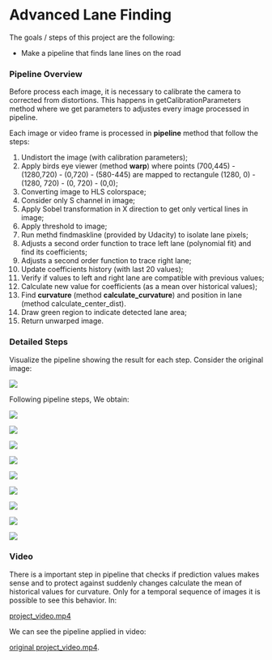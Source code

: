 # **Advanced Lane Finding**

The goals / steps of this project are the following:
* Make a pipeline that finds lane lines on the road

### Pipeline Overview

Before process each image, it is necessary to calibrate the camera to corrected from distortions. This happens in getCalibrationParameters method where we get parameters to adjustes every image processed in pipeline.

Each image or video frame is processed in **pipeline** method that follow the steps:

1. Undistort the image (with calibration parameters);
2. Apply birds eye viewer (method **warp**) where points (700,445) - (1280,720) - (0,720) - (580-445) are mapped to rectangule (1280, 0) -(1280, 720) - (0, 720) - (0,0);
3. Converting image to HLS colorspace;
4. Consider only S channel in image;
5. Apply Sobel transformation in X direction to get only vertical lines in image;
6. Apply threshold to image;
7. Run methd findmaskline (provided by Udacity) to isolate lane pixels;
8. Adjusts a second order function to trace left lane (polynomial fit) and find its coefficients;
9. Adjusts a second order function to trace right lane;
10. Update coefficients history (with last 20 values);
11. Verify if values to left and right lane are compatible with previous values;
12. Calculate new value for coefficients (as a mean over historical values);
13. Find **curvature** (method **calculate_curvature**) and position in lane (method calculate_center_dist).
14. Draw green region to indicate detected lane area;
15. Return unwarped image.

### Detailed Steps
Visualize the pipeline showing the result for each step. Consider the original image:

![](test_images/straight_lines1.jpg)

Following pipeline steps, We obtain:

![](output/straight_lines1_0.jpg)

![](output/straight_lines1_0.jpg)

![](output/straight_lines1_1.jpg)

![](output/straight_lines1_2.jpg)

![](output/straight_lines1_3.jpg)

![](output/straight_lines1_4.jpg)

![](output/straight_lines1_5.jpg)

![](output/straight_lines1_6.jpg)

![](output/straight_lines1_F.jpg)

### Video
There is a important step in pipeline that checks if prediction values makes sense and to protect against suddenly changes calculate the mean of historical values for curvature. Only for a temporal sequence of images it is possible to see this behavior. In:

[project_video.mp4](output/project_video.mp4)

We can see the pipeline applied in video:

[original project_video.mp4](project_video.mp4).
